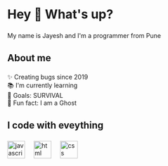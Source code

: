 <h1 align="left">Hey 👋 What's up?</h1>

###

<p align="left">My name is Jayesh and I'm a programmer from Pune</p>

###

<h2 align="left">About me</h2>

###

<p align="left">✨ Creating bugs since 2019<br>📚 I'm currently learning <br>🎯 Goals: SURVIVAL <br>🎲 Fun fact: I am a Ghost</p>

###

<h2 align="left">I code with eveything</h2>

###

<div align="left">
  <img src="https://cdn.jsdelivr.net/gh/devicons/devicon/icons/javascript/javascript-original.svg" height="40" alt="javascript logo"  />
  <img width="12" />
  <img src="https://cdn.jsdelivr.net/gh/devicons/devicon/icons/html/html-original.svg" height="40" alt="html logo"  />
  <img width="12" />
  <img src="https://cdn.jsdelivr.net/gh/devicons/devicon/icons/css/css-original.svg" height="40" alt="css logo"  />
  <img width="12" />
</div>

###
